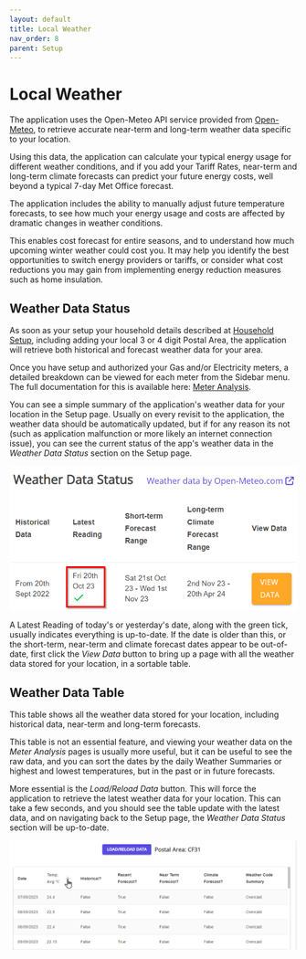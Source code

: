```yaml
---
layout: default
title: Local Weather
nav_order: 8
parent: Setup
---
```


# Local Weather

The application uses the Open-Meteo API service provided from [Open-Meteo](https://open-meteo.com/), to retrieve accurate near-term and long-term weather data specific to your location. 

Using this data, the application can calculate your typical energy usage for different weather conditions, and if you add your Tariff Rates, near-term and long-term climate forecasts can predict your future energy costs, well beyond a typical 7-day Met Office forecast.

The application includes the ability to manually adjust future temperature forecasts, to see how much your energy usage and costs are affected by dramatic changes in weather conditions.

This enables cost forecast for entire seasons, and to understand how much upcoming winter weather could cost you. It may help you identify the best opportunities to switch energy providers or tariffs, or consider what cost reductions you may gain from implementing energy reduction measures such as home insulation.

## Weather Data Status

As soon as your setup your household details described at [Household Setup](./household.markdown), including adding your local 3 or 4 digit Postal Area, the application will retrieve both historical and forecast weather data for your area. 

Once you have setup and authorized your Gas and/or Electricity meters, a detailed breakdown can be viewed for each meter from the Sidebar menu. The full documentation for this is available here: [Meter Analysis](../Analysis/analysis-options.markdown).

You can see a simple summary of the application's weather data for your location in the Setup page. Usually on every revisit to the application, the weather data should be automatically updated, but if for any reason its not (such as application malfunction or more likely an internet connection issue), you can see the current status of the app's weather data in the *Weather Data Status* section on the Setup page.

![Weather Data Status](../assets/img/setup/WeatherDataStatus.png)

A Latest Reading of today's or yesterday's date, along with the green tick, usually indicates everything is up-to-date. If the date is older than this, or the short-term, near-term and climate forecast dates appear to be out-of-date, first click the *View Data* button to bring up a page with all the weather data stored for your location, in a sortable table.

## Weather Data Table

This table shows all the weather data stored for your location, including historical data, near-term and long-term forecasts.

This table is not an essential feature, and viewing your weather data on the *Meter Analysis* pages is usually more useful, but it can be useful to see the raw data, and you can sort the dates by the daily Weather Summaries or highest and lowest temperatures, but in the past or in future forecasts.

More essential is the *Load/Reload Data* button. This will force the application to retrieve the latest weather data for your location. This can take a few seconds, and you should see the table update with the latest data, and on navigating back to the Setup page, the *Weather Data Status* section will be up-to-date.

![Weather Data Table](../assets/img/setup/WeatherDataTable.png)
